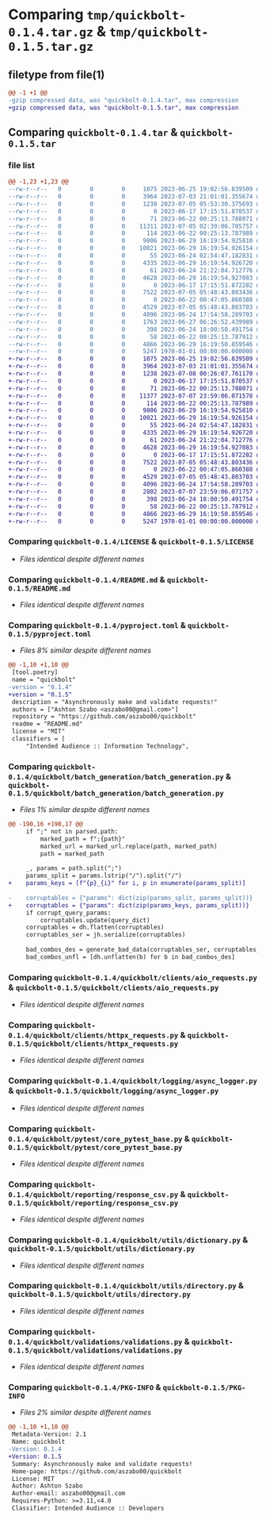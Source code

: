 # Comparing `tmp/quickbolt-0.1.4.tar.gz` & `tmp/quickbolt-0.1.5.tar.gz`

## filetype from file(1)

```diff
@@ -1 +1 @@
-gzip compressed data, was "quickbolt-0.1.4.tar", max compression
+gzip compressed data, was "quickbolt-0.1.5.tar", max compression
```

## Comparing `quickbolt-0.1.4.tar` & `quickbolt-0.1.5.tar`

### file list

```diff
@@ -1,23 +1,23 @@
--rw-r--r--   0        0        0     1075 2023-06-25 19:02:56.839509 quickbolt-0.1.4/LICENSE
--rw-r--r--   0        0        0     3964 2023-07-03 21:01:01.355674 quickbolt-0.1.4/README.md
--rw-r--r--   0        0        0     1238 2023-07-05 05:53:30.375693 quickbolt-0.1.4/pyproject.toml
--rw-r--r--   0        0        0        0 2023-06-17 17:15:51.870537 quickbolt-0.1.4/quickbolt/__init__.py
--rw-r--r--   0        0        0       71 2023-06-22 00:25:13.788071 quickbolt-0.1.4/quickbolt/batch_generation/__init__.py
--rw-r--r--   0        0        0    11311 2023-07-05 02:39:06.705757 quickbolt-0.1.4/quickbolt/batch_generation/batch_generation.py
--rw-r--r--   0        0        0      114 2023-06-22 00:25:13.787989 quickbolt-0.1.4/quickbolt/clients/__init__.py
--rw-r--r--   0        0        0     9806 2023-06-29 16:19:54.925810 quickbolt-0.1.4/quickbolt/clients/aio_requests.py
--rw-r--r--   0        0        0    10021 2023-06-29 16:19:54.926154 quickbolt-0.1.4/quickbolt/clients/httpx_requests.py
--rw-r--r--   0        0        0       55 2023-06-24 02:54:47.182831 quickbolt-0.1.4/quickbolt/logging/__init__.py
--rw-r--r--   0        0        0     4335 2023-06-29 16:19:54.926720 quickbolt-0.1.4/quickbolt/logging/async_logger.py
--rw-r--r--   0        0        0       61 2023-06-24 21:22:04.712776 quickbolt-0.1.4/quickbolt/pytest/__init__.py
--rw-r--r--   0        0        0     4628 2023-06-29 16:19:54.927083 quickbolt-0.1.4/quickbolt/pytest/core_pytest_base.py
--rw-r--r--   0        0        0        0 2023-06-17 17:15:51.872282 quickbolt-0.1.4/quickbolt/reporting/__init__.py
--rw-r--r--   0        0        0     7522 2023-07-05 05:48:43.803436 quickbolt-0.1.4/quickbolt/reporting/response_csv.py
--rw-r--r--   0        0        0        0 2023-06-22 00:47:05.860388 quickbolt-0.1.4/quickbolt/utils/__init__.py
--rw-r--r--   0        0        0     4529 2023-07-05 05:48:43.803703 quickbolt-0.1.4/quickbolt/utils/dictionary.py
--rw-r--r--   0        0        0     4096 2023-06-24 17:54:58.289703 quickbolt-0.1.4/quickbolt/utils/directory.py
--rw-r--r--   0        0        0     1763 2023-06-27 06:26:52.439989 quickbolt-0.1.4/quickbolt/utils/json.py
--rw-r--r--   0        0        0      398 2023-06-24 18:00:50.491754 quickbolt-0.1.4/quickbolt/utils/sync_async.py
--rw-r--r--   0        0        0       58 2023-06-22 00:25:13.787912 quickbolt-0.1.4/quickbolt/validations/__init__.py
--rw-r--r--   0        0        0     4866 2023-06-29 16:19:50.859546 quickbolt-0.1.4/quickbolt/validations/validations.py
--rw-r--r--   0        0        0     5247 1970-01-01 00:00:00.000000 quickbolt-0.1.4/PKG-INFO
+-rw-r--r--   0        0        0     1075 2023-06-25 19:02:56.839509 quickbolt-0.1.5/LICENSE
+-rw-r--r--   0        0        0     3964 2023-07-03 21:01:01.355674 quickbolt-0.1.5/README.md
+-rw-r--r--   0        0        0     1238 2023-07-08 00:26:07.761170 quickbolt-0.1.5/pyproject.toml
+-rw-r--r--   0        0        0        0 2023-06-17 17:15:51.870537 quickbolt-0.1.5/quickbolt/__init__.py
+-rw-r--r--   0        0        0       71 2023-06-22 00:25:13.788071 quickbolt-0.1.5/quickbolt/batch_generation/__init__.py
+-rw-r--r--   0        0        0    11377 2023-07-07 23:59:06.071578 quickbolt-0.1.5/quickbolt/batch_generation/batch_generation.py
+-rw-r--r--   0        0        0      114 2023-06-22 00:25:13.787989 quickbolt-0.1.5/quickbolt/clients/__init__.py
+-rw-r--r--   0        0        0     9806 2023-06-29 16:19:54.925810 quickbolt-0.1.5/quickbolt/clients/aio_requests.py
+-rw-r--r--   0        0        0    10021 2023-06-29 16:19:54.926154 quickbolt-0.1.5/quickbolt/clients/httpx_requests.py
+-rw-r--r--   0        0        0       55 2023-06-24 02:54:47.182831 quickbolt-0.1.5/quickbolt/logging/__init__.py
+-rw-r--r--   0        0        0     4335 2023-06-29 16:19:54.926720 quickbolt-0.1.5/quickbolt/logging/async_logger.py
+-rw-r--r--   0        0        0       61 2023-06-24 21:22:04.712776 quickbolt-0.1.5/quickbolt/pytest/__init__.py
+-rw-r--r--   0        0        0     4628 2023-06-29 16:19:54.927083 quickbolt-0.1.5/quickbolt/pytest/core_pytest_base.py
+-rw-r--r--   0        0        0        0 2023-06-17 17:15:51.872282 quickbolt-0.1.5/quickbolt/reporting/__init__.py
+-rw-r--r--   0        0        0     7522 2023-07-05 05:48:43.803436 quickbolt-0.1.5/quickbolt/reporting/response_csv.py
+-rw-r--r--   0        0        0        0 2023-06-22 00:47:05.860388 quickbolt-0.1.5/quickbolt/utils/__init__.py
+-rw-r--r--   0        0        0     4529 2023-07-05 05:48:43.803703 quickbolt-0.1.5/quickbolt/utils/dictionary.py
+-rw-r--r--   0        0        0     4096 2023-06-24 17:54:58.289703 quickbolt-0.1.5/quickbolt/utils/directory.py
+-rw-r--r--   0        0        0     2802 2023-07-07 23:59:06.071757 quickbolt-0.1.5/quickbolt/utils/json.py
+-rw-r--r--   0        0        0      398 2023-06-24 18:00:50.491754 quickbolt-0.1.5/quickbolt/utils/sync_async.py
+-rw-r--r--   0        0        0       58 2023-06-22 00:25:13.787912 quickbolt-0.1.5/quickbolt/validations/__init__.py
+-rw-r--r--   0        0        0     4866 2023-06-29 16:19:50.859546 quickbolt-0.1.5/quickbolt/validations/validations.py
+-rw-r--r--   0        0        0     5247 1970-01-01 00:00:00.000000 quickbolt-0.1.5/PKG-INFO
```

### Comparing `quickbolt-0.1.4/LICENSE` & `quickbolt-0.1.5/LICENSE`

 * *Files identical despite different names*

### Comparing `quickbolt-0.1.4/README.md` & `quickbolt-0.1.5/README.md`

 * *Files identical despite different names*

### Comparing `quickbolt-0.1.4/pyproject.toml` & `quickbolt-0.1.5/pyproject.toml`

 * *Files 8% similar despite different names*

```diff
@@ -1,10 +1,10 @@
 [tool.poetry]
 name = "quickbolt"
-version = "0.1.4"
+version = "0.1.5"
 description = "Asynchronously make and validate requests!"
 authors = ["Ashton Szabo <aszabo00@gmail.com>"]
 repository = "https://github.com/aszabo00/quickbolt"
 readme = "README.md"
 license = "MIT"
 classifiers = [
     "Intended Audience :: Information Technology",
```

### Comparing `quickbolt-0.1.4/quickbolt/batch_generation/batch_generation.py` & `quickbolt-0.1.5/quickbolt/batch_generation/batch_generation.py`

 * *Files 1% similar despite different names*

```diff
@@ -190,16 +190,17 @@
     if ";" not in parsed.path:
         marked_path = f";{path}"
         marked_url = marked_url.replace(path, marked_path)
         path = marked_path
 
     _, params = path.split(";")
     params_split = params.lstrip("/").split("/")
+    params_keys = [f"{p}_{i}" for i, p in enumerate(params_split)]
 
-    corruptables = {"params": dict(zip(params_split, params_split))}
+    corruptables = {"params": dict(zip(params_keys, params_split))}
     if corrupt_query_params:
         corruptables.update(query_dict)
     corruptables = dh.flatten(corruptables)
     corruptables_ser = jh.serialize(corruptables)
 
     bad_combos_des = generate_bad_data(corruptables_ser, corruptables, sub_values, min)
     bad_combos_unfl = [dh.unflatten(b) for b in bad_combos_des]
```

### Comparing `quickbolt-0.1.4/quickbolt/clients/aio_requests.py` & `quickbolt-0.1.5/quickbolt/clients/aio_requests.py`

 * *Files identical despite different names*

### Comparing `quickbolt-0.1.4/quickbolt/clients/httpx_requests.py` & `quickbolt-0.1.5/quickbolt/clients/httpx_requests.py`

 * *Files identical despite different names*

### Comparing `quickbolt-0.1.4/quickbolt/logging/async_logger.py` & `quickbolt-0.1.5/quickbolt/logging/async_logger.py`

 * *Files identical despite different names*

### Comparing `quickbolt-0.1.4/quickbolt/pytest/core_pytest_base.py` & `quickbolt-0.1.5/quickbolt/pytest/core_pytest_base.py`

 * *Files identical despite different names*

### Comparing `quickbolt-0.1.4/quickbolt/reporting/response_csv.py` & `quickbolt-0.1.5/quickbolt/reporting/response_csv.py`

 * *Files identical despite different names*

### Comparing `quickbolt-0.1.4/quickbolt/utils/dictionary.py` & `quickbolt-0.1.5/quickbolt/utils/dictionary.py`

 * *Files identical despite different names*

### Comparing `quickbolt-0.1.4/quickbolt/utils/directory.py` & `quickbolt-0.1.5/quickbolt/utils/directory.py`

 * *Files identical despite different names*

### Comparing `quickbolt-0.1.4/quickbolt/validations/validations.py` & `quickbolt-0.1.5/quickbolt/validations/validations.py`

 * *Files identical despite different names*

### Comparing `quickbolt-0.1.4/PKG-INFO` & `quickbolt-0.1.5/PKG-INFO`

 * *Files 2% similar despite different names*

```diff
@@ -1,10 +1,10 @@
 Metadata-Version: 2.1
 Name: quickbolt
-Version: 0.1.4
+Version: 0.1.5
 Summary: Asynchronously make and validate requests!
 Home-page: https://github.com/aszabo00/quickbolt
 License: MIT
 Author: Ashton Szabo
 Author-email: aszabo00@gmail.com
 Requires-Python: >=3.11,<4.0
 Classifier: Intended Audience :: Developers
```

